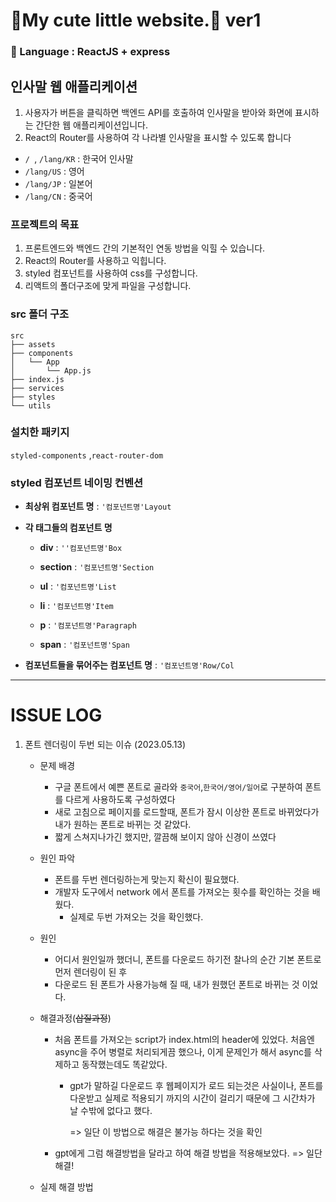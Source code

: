 # 🎀My cute little website.🎀 ver1

### 💬 Language : ReactJS + express

## 인사말 웹 애플리케이션

1. 사용자가 버튼을 클릭하면 백엔드 API를 호출하여 인사말을 받아와 화면에 표시하는 간단한 웹 애플리케이션입니다.
2. React의 Router를 사용하여 각 나라별 인사말을 표시할 수 있도록 합니다

- `/ `, `/lang/KR` : 한국어 인사말
- `/lang/US` : 영어
- `/lang/JP` : 일본어
- `/lang/CN` : 중국어





### 프로젝트의 목표

1. 프론트엔드와 백엔드 간의 기본적인 연동 방법을 익힐 수 있습니다.
2. React의 Router를 사용하고 익힙니다.
3. styled 컴포넌트를 사용하여 css를 구성합니다.
4. 리액트의 폴더구조에 맞게 파일을 구성합니다.





### src 폴더 구조

```
src
├── assets
├── components
│   └── App
│       └── App.js
├── index.js
├── services
├── styles
└── utils
```



### 설치한 패키지

`styled-components` ,`react-router-dom`



### styled 컴포넌트 네이밍 컨벤션

- **최상위 컴포넌트 명**  : `'컴포넌트명'Layout`

- **각 태그들의 컴포넌트 명**

  - **div** : `''컴포넌트명'Box`

  - **section** : `'컴포넌트명'Section`

  - **ul** : `'컴포넌트명'List`

  - **li** : `'컴포넌트명'Item`

  - **p** : `'컴포넌트명'Paragraph`

  - **span** : `'컴포넌트명'Span`

- **컴포넌트들을 묶어주는 컴포넌트 명** : `'컴포넌트명'Row/Col`



---

# ISSUE LOG

1. 폰트 렌더링이 두번 되는 이슈 (2023.05.13)

   - 문제 배경

     - 구글 폰트에서 예쁜 폰트로 골라와  `중국어`,`한국어/영어/일어`로 구분하여 폰트를 다르게 사용하도록 구성하였다
     - 새로 고침으로 페이지를 로드할때, 폰트가 잠시 이상한 폰트로 바뀌었다가 내가 원하는 폰트로 바뀌는 것 같았다.
     - 짧게 스쳐지나가긴 했지만, 깔끔해 보이지 않아 신경이 쓰였다

   - 원인 파악

     - 폰트를 두번 렌더링하는게 맞는지 확신이 필요했다.
     - 개발자 도구에서 network 에서 폰트를 가져오는 횟수를 확인하는 것을 배웠다.
       - 실제로 두번 가져오는 것을 확인했다.

   - 원인

     - 어디서 원인일까 했더니, 폰트를 다운로드 하기전 찰나의 순간 기본 폰트로 먼저 렌더링이 된 후
     - 다운로드 된 폰트가 사용가능해 질 때, 내가 원했던 폰트로 바뀌는 것 이었다.

   - 해결과정(~~삽질과정~~)

     - 처음 폰트를 가져오는 script가 index.html의 header에 있었다. 처음엔 async을 주어 병렬로 처리되게끔 했으나, 이게 문제인가 해서 async를 삭제하고 동작했는데도 똑같았다.

       - gpt가 말하길 다운로드 후 웹페이지가 로드 되는것은 사실이나, 폰트를 다운받고 실제로 적용되기 까지의 시간이 걸리기 때문에 그 시간차가 날 수밖에 없다고 했다.

         => 일단 이 방법으로 해결은 불가능 하다는 것을 확인

     - gpt에게 그럼 해결방법을 달라고 하여 해결 방법을 적용해보았다. => 일단 해결!

   

   

   - 실제 해결 방법

     

